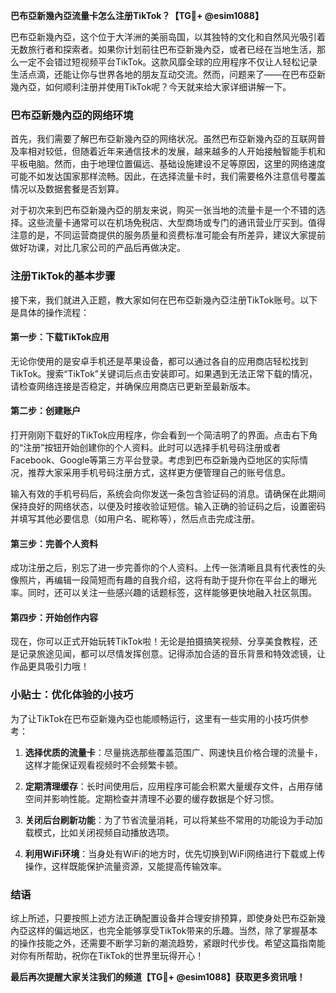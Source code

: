 **巴布亞新幾內亞流量卡怎么注册TikTok？【TG💪+ @esim1088】**

巴布亞新幾內亞，这个位于大洋洲的美丽岛国，以其独特的文化和自然风光吸引着无数旅行者和探索者。如果你计划前往巴布亞新幾內亞，或者已经在当地生活，那么一定不会错过短视频平台TikTok。这款风靡全球的应用程序不仅让人轻松记录生活点滴，还能让你与世界各地的朋友互动交流。然而，问题来了——在巴布亞新幾內亞，如何顺利注册并使用TikTok呢？今天就来给大家详细讲解一下。

### 巴布亞新幾內亞的网络环境

首先，我们需要了解巴布亞新幾內亞的网络状况。虽然巴布亞新幾內亞的互联网普及率相对较低，但随着近年来通信技术的发展，越来越多的人开始接触智能手机和平板电脑。然而，由于地理位置偏远、基础设施建设不足等原因，这里的网络速度可能不如发达国家那样流畅。因此，在选择流量卡时，我们需要格外注意信号覆盖情况以及数据套餐是否划算。

对于初次来到巴布亞新幾內亞的朋友来说，购买一张当地的流量卡是一个不错的选择。这些流量卡通常可以在机场免税店、大型商场或专门的通讯营业厅买到。值得注意的是，不同运营商提供的服务质量和资费标准可能会有所差异，建议大家提前做好功课，对比几家公司的产品后再做决定。

### 注册TikTok的基本步骤

接下来，我们就进入正题，教大家如何在巴布亞新幾內亞注册TikTok账号。以下是具体的操作流程：

#### 第一步：下载TikTok应用
无论你使用的是安卓手机还是苹果设备，都可以通过各自的应用商店轻松找到TikTok。搜索“TikTok”关键词后点击安装即可。如果遇到无法正常下载的情况，请检查网络连接是否稳定，并确保应用商店已更新至最新版本。

#### 第二步：创建账户
打开刚刚下载好的TikTok应用程序，你会看到一个简洁明了的界面。点击右下角的“注册”按钮开始创建你的个人资料。此时可以选择手机号码注册或者Facebook、Google等第三方平台登录。考虑到巴布亞新幾內亞地区的实际情况，推荐大家采用手机号码注册方式，这样更方便管理自己的账号信息。

输入有效的手机号码后，系统会向你发送一条包含验证码的消息。请确保在此期间保持良好的网络状态，以便及时接收验证短信。输入正确的验证码之后，设置密码并填写其他必要信息（如用户名、昵称等），然后点击完成注册。

#### 第三步：完善个人资料
成功注册之后，别忘了进一步完善你的个人资料。上传一张清晰且具有代表性的头像照片，再编辑一段简短而有趣的自我介绍，这将有助于提升你在平台上的曝光率。同时，还可以关注一些感兴趣的话题标签，这样能够更快地融入社区氛围。

#### 第四步：开始创作内容
现在，你可以正式开始玩转TikTok啦！无论是拍摄搞笑视频、分享美食教程，还是记录旅途见闻，都可以尽情发挥创意。记得添加合适的音乐背景和特效滤镜，让作品更具吸引力哦！

### 小贴士：优化体验的小技巧

为了让TikTok在巴布亞新幾內亞也能顺畅运行，这里有一些实用的小技巧供参考：

1. **选择优质的流量卡**：尽量挑选那些覆盖范围广、网速快且价格合理的流量卡，这样才能保证观看视频时不会频繁卡顿。
   
2. **定期清理缓存**：长时间使用后，应用程序可能会积累大量缓存文件，占用存储空间并影响性能。定期检查并清理不必要的缓存数据是个好习惯。

3. **关闭后台刷新功能**：为了节省流量消耗，可以将某些不常用的功能设为手动加载模式，比如关闭视频自动播放选项。

4. **利用WiFi环境**：当身处有WiFi的地方时，优先切换到WiFi网络进行下载或上传操作，这样既能保护流量资源，又能提高传输效率。

### 结语

综上所述，只要按照上述方法正确配置设备并合理安排预算，即使身处巴布亞新幾內亞这样的偏远地区，也完全能够享受TikTok带来的乐趣。当然，除了掌握基本的操作技能之外，还需要不断学习新的潮流趋势，紧跟时代步伐。希望这篇指南能对你有所帮助，祝你在TikTok的世界里玩得开心！

**最后再次提醒大家关注我们的频道【TG💪+ @esim1088】获取更多资讯哦！**